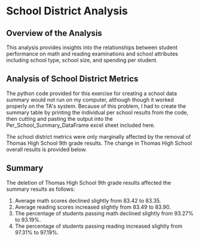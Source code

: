 # School District Analysis

## Overview of the Analysis

This analysis provides insights into the relationships between student performance on math and reading examinations and school attributes including school type, school size, and spending per student. 

## Analysis of School District Metrics

The python code provided for this exercise for creating a school data summary would not run on my computer, although though it worked properly on the TA's system. Because of this problem, I had to create the summary table by printing the individual per school results from the code, then cutting and pasting the output into the Per_School_Summary_DataFrame excel sheet included here.

The school district metrics were only marginally affected by the removal of Thomas High School 9th grade results. The change in Thomas High School overall results is provided below.

## Summary

The deletion of Thomas High School 9th grade results affected the summary results as follows:

  1. Average math scores declined slightly from 83.42 to 83.35.
  2. Average reading scores increased slightly from 83.49 to 83.90.
  3. The percentage of students passing math declined slightly from 93.27% to 93.19%.
  4. The percentage of students passing reading increased slightly from 97.31% to 97.19%.
